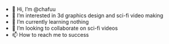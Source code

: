 - 👋 Hi, I’m @chafuu
- 👀 I’m interested in 3d graphics design and sci-fi video making
- 🌱 I’m currently learning nothing
- 💞️ I’m looking to collaborate on sci-fi videos
- 📫 How to reach me to success

<!---
chafuu/chafuu is a ✨ special ✨ repository because its `README.md` (this file) appears on your GitHub profile.
You can click the Preview link to take a look at your changes.
--->
